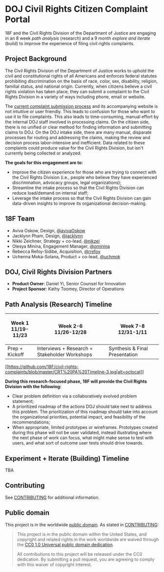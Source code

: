 # DOJ Civil Rights Citizen Complaint Portal
18F and the Civil Rights Division of the Department of Justice are engaging in an 8 week *path analysis* (research) and a 9 month *explore and iterate* (build) to improve the experience of filing civil rights complaints.   

## Project Background

The Civil Rights Division of the Department of Justice works to uphold the civil and constitutional rights of all Americans and enforces federal statutes prohibiting discrimination on the basis of race, color, sex, disability, religion, familial status, and national origin. Currently, when citizens believe a civil rights violation has taken place, they can submit a complaint to the Civil Rights Division in a variety of ways including phone, email or website.

The [current complaint submission process](https://www.justice.gov/crt/how-file-complaint) and its accompanying website is not intuitive or user friendly. This leads to confusion for those who want to use it to file complaints. This also leads to time-consuming, manual effort by the internal DOJ staff involved in processing claims. On the citizen side, there is no unified or clear method for finding information and submitting claims to DOJ. On the DOJ intake side, there are many manual, disparate processes for routing and addressing the claims, making the review and decision process labor-intensive and inefficient. Data related to these complaints could produce value for the Civil Rights Division, but isn't currently being collected or analyzed.

**The goals for this engagement are to:**
- Improve the citizen experience for those who are trying to connect with the Civil Rights Division (i.e., people who believe they have experienced discrimination, advocacy groups, legal organizations);
- Streamline the intake process so that the Civil Rights Division can reduce load/demand on internal staff;
- Leverage the intake process so that the Civil Rights Division can gain data-driven insights to improve its organizational decision-making.  

## 18F Team

- Aviva Oskow, Design, [@avivaOskow](https://github.com/AvivaOskow)
- Jacklynn Pham, Design, [@jacklynn](https://github.com/Jacklynn)
- Nikki Zeichner, Strategy + co-lead, [@nikzei](https://github.com/nikzei)
- Olesya Minina, Engagement Manager, [@ominina](https://github.com/ominina)
- Rebecca Refoy-Sidibe, Acquisition, [@rrefoy](https://github.com/rrefoy)
- Uchenna Moka-Solana, Product + co-lead, [@uchmok ](https://github.com/UchMok)

## DOJ, Civil Rights Division Partners
- **Product Owner**: Daniel Yi, Senior Counsel for Innovation 
- **Project Sponsor**: Kathy Toomey, Director of Operations

## Path Analysis (Research) Timeline

| <p align=center> Week 1 <br> 11/19-11/23 </p> | <p align=center> Week 2-6 <br> 11/26-12/28 </p> | <p align=center> Week 7-8 <br> 12/31-1/11 </p> |
| -------- | -------- | -------- |
| Prep + Kickoff | Interviews + Research + Stakeholder Workshops | Synthesis & Final Presentation |

[[https://github.com/18F/civil-rights-complaints/blob/master/CRT%20PA%20Timeline-3.jpg|alt=octocat]]

**During this research-focused phase, 18F will provide the Civil Rights Division with the following:**

- Clear problem definition via a collaboratively evolved problem statement; 
- A prioritized roadmap of the actions DOJ should take next to address this problem. The prioritization of this roadmap should take into account the organizational priorities, potential impact, and feasibility of the recommendations;
- When appropriate, limited prototypes or wireframes. Prototypes created during this phase will not be user validated, instead illustrating where the next phase of work can focus, what might make sense to test with users, and what sort of outcome user tests should drive towards.

## Experiment + Iterate (Building) Timeline 
TBA

## Contributing

See [CONTRIBUTING](CONTRIBUTING.md) for additional information.

## Public domain

This project is in the worldwide [public domain](LICENSE.md). As stated in [CONTRIBUTING](CONTRIBUTING.md):

> This project is in the public domain within the United States, and copyright
> and related rights in the work worldwide are waived through the [CC0 1.0
> Universal public domain dedication](https://creativecommons.org/publicdomain/zero/1.0/).
>
> All contributions to this project will be released under the CC0 dedication.
> By submitting a pull request, you are agreeing to comply with this waiver of
> copyright interest.

